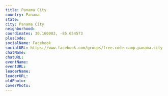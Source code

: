 ```yaml
---
title: Panama City
country: Panama
state: 
city: Panama City
neighborhood: 
coordinates: 30.160083, -85.654573
plusCode:
socialName: Facebook
socialURL: https://www.facebook.com/groups/free.code.camp.panama.city
chatName:
chatURL:
eventName:
eventURL:
leaderName:
leaderURL:
oldPhoto: 
coverPhoto:
---
```

